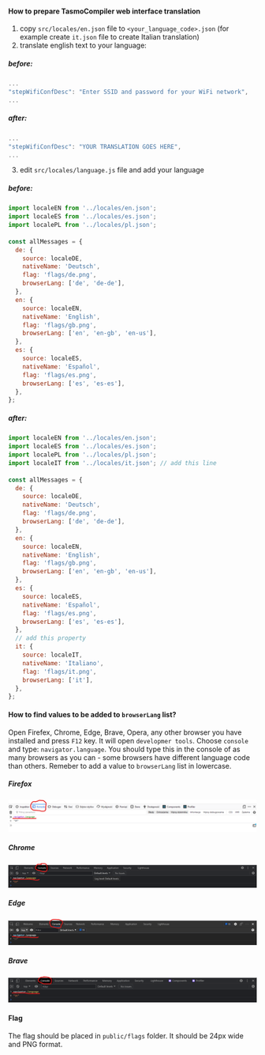 #### How to prepare TasmoCompiler web interface translation

1. copy `src/locales/en.json` file to `<your_language_code>.json` (for example create `it.json` file to create Italian translation)
2. translate english text to your language:

##### before:

```javascript
...
"stepWifiConfDesc": "Enter SSID and password for your WiFi network",
...
```

##### after:

```javascript
...
"stepWifiConfDesc": "YOUR TRANSLATION GOES HERE",
...
```

3. edit `src/locales/language.js` file and add your language

##### before:

```javascript
import localeEN from '../locales/en.json';
import localeES from '../locales/es.json';
import localePL from '../locales/pl.json';

const allMessages = {
  de: {
    source: localeDE,
    nativeName: 'Deutsch',
    flag: 'flags/de.png',
    browserLang: ['de', 'de-de'],
  },
  en: {
    source: localeEN,
    nativeName: 'English',
    flag: 'flags/gb.png',
    browserLang: ['en', 'en-gb', 'en-us'],
  },
  es: {
    source: localeES,
    nativeName: 'Español',
    flag: 'flags/es.png',
    browserLang: ['es', 'es-es'],
  },
};
```

##### after:

```javascript
import localeEN from '../locales/en.json';
import localeES from '../locales/es.json';
import localePL from '../locales/pl.json';
import localeIT from '../locales/it.json'; // add this line

const allMessages = {
  de: {
    source: localeDE,
    nativeName: 'Deutsch',
    flag: 'flags/de.png',
    browserLang: ['de', 'de-de'],
  },
  en: {
    source: localeEN,
    nativeName: 'English',
    flag: 'flags/gb.png',
    browserLang: ['en', 'en-gb', 'en-us'],
  },
  es: {
    source: localeES,
    nativeName: 'Español',
    flag: 'flags/es.png',
    browserLang: ['es', 'es-es'],
  },
  // add this property
  it: {
    source: localeIT,
    nativeName: 'Italiano',
    flag: 'flags/it.png',
    browserLang: ['it'],
  },
};
```

#### How to find values to be added to `browserLang` list?

Open Firefex, Chrome, Edge, Brave, Opera, any other browser you have installed and press `F12` key. It will open `developmer tools`. Choose `console` and type: `navigator.language`. You should type this in the console of as many browsers as you can - some browsers have different language code than others. Remeber to add a value to `browserLang` list in lowercase.

##### Firefox

![Firefox](./docs/images/firefox-browserLang.png)

##### Chrome

![Chrome](./docs/images/chrome-browserLang.png)

##### Edge

![Edge](./docs/images/edge-browserLang.png)

##### Brave

![Brave](./docs/images/brave-browserLang.png)

#### Flag

The flag should be placed in `public/flags` folder. It should be 24px wide and PNG format.
